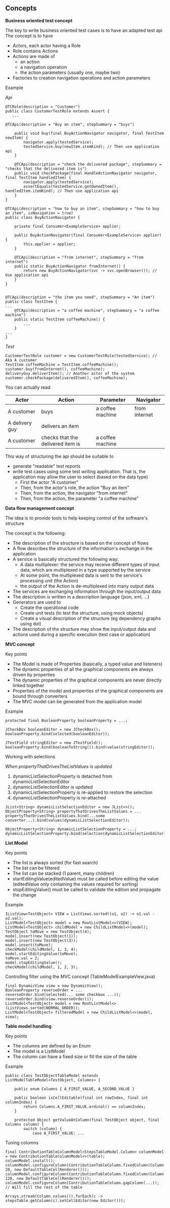 ## Concepts

**Business oriented test concept**

The key to write business oriented test cases is to have an adapted test api
The concept is to have 
* Actors, each actor having a Role
* Role contains Actions
* Actions are made of
  * an action
  * a navigation operation
  * the action parameters (usually one, maybe two)
* Factories to creation navigation operations and action parameters

Example

_Api_
````
@TCRole(description = "Customer")
public class CustomerTestRole extends Assert {
   ...

@TCApi(description = "Buy an item", stepSummary = "buys")

	public void buy(final BuyActionNavigator navigator, final TestItem newItem) {
		navigator.apply(testedService);
		testedService.buy(newItem.itemKind); // Then use application api
	}

	@TCApi(description = "check the delivered package", stepSummary = "checks that the delivered item is")
	public void checkPackage(final HandleActionNavigator navigator, final TestItem handledItem) {
		navigator.apply(testedService);
		assertEquals(testedService.getOwnedItem(), handledItem.itemKind); // Then use application api	
	} 
}

@TCApi(description = "how to buy an item", stepSummary = "how to buy an item", isNavigation = true)
public class BuyActionNavigator {

	private final Consumer<ExampleService> applier;

	public BuyActionNavigator(final Consumer<ExampleService> applier) {
		this.applier = applier;
	}

	@TCApi(description = "from internet", stepSummary = "from internet")
	public static BuyActionNavigator fromInternet() {
		return new BuyActionNavigator(svc -> svc.openBrowser()); // Use application api
	}
}


@TCApi(description = "the item you need", stepSummary = "An item")
public class TestItem {
...
	@TCApi(description = "a coffee machine", stepSummary = "a coffee machine")
	public static TestItem coffeeMachine() {
		...		
	}
...
}
````

_Test_
````
CustomerTestRole customer = new CustomerTestRole(testedService); // Aka A customer
TestItem coffeeMachine = TestItem.coffeeMachine();
customer.buy(fromInternet(), coffeeMachine);
deliveryGuy.deliverItem(); // Another actor of the system
customer.checkPackage(deliveredItem(), coffeeMachine);
````
You can actually read

Actor | Action | Parameter | Navigator
----- | ------ | --------- | ---------
A customer     | buys                              | a coffee machine | from internet
A delivery guy | delivers an item                  | ||
A customer     | checks that the delivered item is | a coffee machine |

This way of structuring the api should be suitable to
* generate "readable" test reports
* write test cases using some test writing application. That is, the application may allow the user to select (based on the data type)
  * First the actor "A customer"
  * Then, from the actor's role, the action "Buy an item"
  * Then, from the action, the navigator "from internet"
  * Then, from the action, the parameter "a coffee machine"

**Data flow management concept**

The idea is to provide tools to help keeping control of the software's structure

The concept is the following: 
* The description of the structure is based on the concept of flows
* A flow describes the structure of the information's exchange in the application 
* A service is basically structured the following way:
  * A data multiplexer: the service may receive different types of input data, which are multiplexed in a type supported by the service
  * At some point, the multiplexed data is sent to the service's processing unit (the Action)
  * the output of the Action is de-multiplexed into many output data
* The services are exchanging information through the input/output data
* The description is written in a description language (json, xml, ...)
* Generators are used to 
  * Create the operational code
  * Create unit tests (to test the structure, using mock objects)
  * Create a visual description of the structure (eg dependency graphs using dot)
* The description of the structure may show the input/output data and actions used during a specific execution (test case or application) 

**MVC concept**

Key points
* The Model is made of Properties (basically, a typed value and listeners)
* The dynamic properties of all the graphical components are always driven by properties
* The dynamic properties of the graphical components are never directly linked together 
* Properties of the model and properties of the graphical components are bound through converters
* The MVC model can be generated from the application model

Example
````
protected final BooleanProperty booleanProperty = ...;

JCheckBox booleanEditor = new JCheckBox();
booleanProperty.bind(selected(booleanEditor));

JTextField stringEditor = new JTextField();
booleanProperty.bind(booleanToString()).bind(value(stringEditor));
````
Working with selections

_When propertyThatDrivesTheListValues is updated_
1. dynamicListSelectionProperty is detached from dynamicListSelectionEditor
1. dynamicListSelectionEditor is updated
1. dynamicListSelectionProperty is re-applied to restore the selection
1. dynamicListSelectionProperty is re-attached
````
JList<String> dynamicListSelectionEditor = new JList<>();
ObjectProperty<String> propertyThatDrivesTheListValues = ... 
propertyThatDrivesTheListValues.bind(...some converter...).bind(values(dynamicListSelectionEditor));

ObjectProperty<String> dynamicListSelectionProperty = ...;
dynamicListSelectionProperty.bind(selection(dynamicListSelectionEditor)).addDependency(detachOnUpdateOf(propertyThatDrivesTheListValues)); 
````

**List Model**

Key points
* The list is always sorted (for fast search)
* The list can be filtered
* The list can be stacked (1 parent, many children) 
* startEditingValue(editedValue) must be called before editing the value (editedValue only containing the values required for sorting)
* stopEditingValue() must be called to validate the edition and propagate the change

Example
````
IListView<TestObject> VIEW = ListViews.sorted((o1, o2) -> o1.val - o2.val);
ListModel<TestObject> model = new RootListModel<>(VIEW);
ListModel<TestObject> childModel = new ChildListModel<>(model);
TestObject toMove = new TestObject(4);
model.insert(new TestObject(1));
model.insert(new TestObject(3));
model.insert(toMove);
checkModel(childModel, 1, 3, 4);
model.startEditingValue(toMove);
toMove.val = 2;
model.stopEditingValue();
checkModel(childModel, 1, 2, 3);
````
Controlling filter using the MVC concept (TableModelExampleView.java)
````
final DynamicView view = new DynamicView();
BooleanProperty reverseOrder = ...
reverseOrder.bind(selected(... some checkbox ...));
reverseOrder.bind(view.reverseOrder());
ListModel<TestObject> model = new RootListModel<>(ListViews.sorted(NORMAL_ORDER));
ListModel<TestObject> filteredModel = new ChildListModel<>(model, view);
````

**Table model handling**

Key points
* The columns are defined by an Enum
* The model is a ListModel
* The column can have a fixed size or fill the size of the table
 
Example
````
public class TestObjectTableModel extends ListModelTableModel<TestObject, Columns> {

	public enum Columns { A_FIRST_VALUE, A_SECOND_VALUE	}
	
	public boolean isCellEditable(final int rowIndex, final int columnIndex) {
		return Columns.A_FIRST_VALUE.ordinal() == columnIndex;
	}

   	protected Object getValueAtColumn(final TestObject object, final Columns column) {
		switch (column) {
			case A_FIRST_VALUE: ...
````
Tuning columns
````
final ContributionTableColumnModel<StepsTableModel.Column> columnModel = new ContributionTableColumnModel<>(table);
columnModel.install();
columnModel.configureColumn(ContributionTableColumn.fixedColumn(Column.STEP, 20, new DefaultTableCellRenderer()));
columnModel.configureColumn(ContributionTableColumn.fixedColumn(Column.ACTOR, 120, new DefaultTableCellRenderer()));
columnModel.configureColumn(ContributionTableColumn.gapColumn(...)); // Will fill the rest of the table 

Arrays.stream(Column.values()).forEach(c -> stepsTable.getColumn(c).setCellEditor(new Editor()));
````


